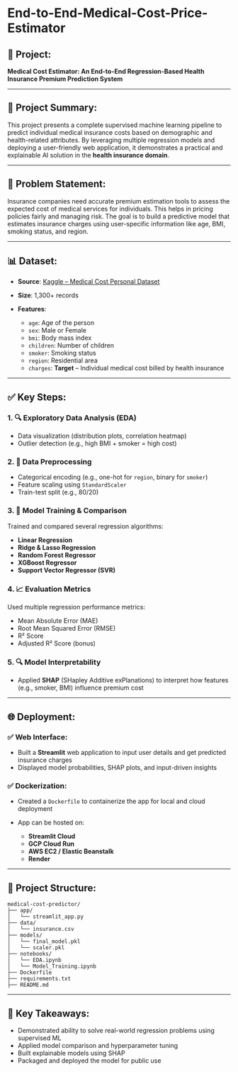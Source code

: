 # End-to-End-Medical-Cost-Price-Estimator

## 📌 Project:

**Medical Cost Estimator: An End-to-End Regression-Based Health Insurance Premium Prediction System**

---

## 🧠 Project Summary:

This project presents a complete supervised machine learning pipeline to predict individual medical insurance costs based on demographic and health-related attributes. By leveraging multiple regression models and deploying a user-friendly web application, it demonstrates a practical and explainable AI solution in the **health insurance domain**.

---

## 🎯 Problem Statement:

Insurance companies need accurate premium estimation tools to assess the expected cost of medical services for individuals. This helps in pricing policies fairly and managing risk. The goal is to build a predictive model that estimates insurance charges using user-specific information like age, BMI, smoking status, and region.

---

## 📊 Dataset:

* **Source**: [Kaggle – Medical Cost Personal Dataset](https://www.kaggle.com/mirichoi0218/insurance)
* **Size**: 1,300+ records
* **Features**:

  * `age`: Age of the person
  * `sex`: Male or Female
  * `bmi`: Body mass index
  * `children`: Number of children
  * `smoker`: Smoking status
  * `region`: Residential area
  * `charges`: **Target** – Individual medical cost billed by health insurance

---

## ✅ Key Steps:

### 1. 🔍 Exploratory Data Analysis (EDA)

* Data visualization (distribution plots, correlation heatmap)
* Outlier detection (e.g., high BMI + smoker = high cost)

### 2. 🧼 Data Preprocessing

* Categorical encoding (e.g., one-hot for `region`, binary for `smoker`)
* Feature scaling using `StandardScaler`
* Train-test split (e.g., 80/20)

### 3. 🧠 Model Training & Comparison

Trained and compared several regression algorithms:

* **Linear Regression**
* **Ridge & Lasso Regression**
* **Random Forest Regressor**
* **XGBoost Regressor**
* **Support Vector Regressor (SVR)**

### 4. 📈 Evaluation Metrics

Used multiple regression performance metrics:

* Mean Absolute Error (MAE)
* Root Mean Squared Error (RMSE)
* R² Score
* Adjusted R² Score (bonus)

### 5. 🔍 Model Interpretability

* Applied **SHAP** (SHapley Additive exPlanations) to interpret how features (e.g., smoker, BMI) influence premium cost

---

## 🌐 Deployment:

### ✅ Web Interface:

* Built a **Streamlit** web application to input user details and get predicted insurance charges
* Displayed model probabilities, SHAP plots, and input-driven insights

### ✅ Dockerization:

* Created a `Dockerfile` to containerize the app for local and cloud deployment
* App can be hosted on:

  * **Streamlit Cloud**
  * **GCP Cloud Run**
  * **AWS EC2 / Elastic Beanstalk**
  * **Render**

---

## 📁 Project Structure:

```
medical-cost-predictor/
├── app/
│   └── streamlit_app.py
├── data/
│   └── insurance.csv
├── models/
│   └── final_model.pkl
│   └── scaler.pkl
├── notebooks/
│   └── EDA.ipynb
│   └── Model_Training.ipynb
├── Dockerfile
├── requirements.txt
├── README.md
```

---

## 🧠 Key Takeaways:

* Demonstrated ability to solve real-world regression problems using supervised ML
* Applied model comparison and hyperparameter tuning
* Built explainable models using SHAP
* Packaged and deployed the model for public use


